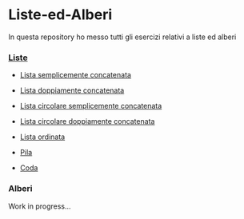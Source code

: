 # Liste-ed-Alberi

In questa repository ho messo tutti gli esercizi relativi a liste ed alberi


### [Liste](https://github.com/Helias/Esercizi-Programmazione-su-Liste-ed-Alberi/tree/master/Liste)

- [Lista semplicemente concatenata](https://github.com/Helias/Esercizi-Programmazione-su-Liste-ed-Alberi/blob/master/Liste/listasemplice.cpp)
- [Lista doppiamente concatenata](https://github.com/Helias/Esercizi-Programmazione-su-Liste-ed-Alberi/blob/master/Liste/listadoppia.cpp)

- [Lista circolare semplicemente concatenata](https://github.com/Helias/Esercizi-Programmazione-su-Liste-ed-Alberi/blob/master/Liste/listasemplice%20circolare.cpp)
- [Lista circolare doppiamente concatenata](https://github.com/Helias/Esercizi-Programmazione-su-Liste-ed-Alberi/blob/master/Liste/listadoppia%20circolare.cpp)

- [Lista ordinata](https://github.com/Helias/Esercizi-Programmazione-su-Liste-ed-Alberi/blob/master/Liste/ListaOrdinata.cpp)

- [Pila](https://github.com/Helias/Esercizi-Programmazione-su-Liste-ed-Alberi/blob/master/Liste/Pila%20%28stack%29.cpp)
- [Coda](https://github.com/Helias/Esercizi-Programmazione-su-Liste-ed-Alberi/blob/master/Liste/Coda.cpp)

### Alberi

Work in progress...